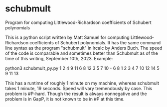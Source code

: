 # schubmult
Program for computing Littlewood-Richardson coefficients of Schubert polynomials

This is a python script written by Matt Samuel for computing Littlewood-Richardson coefficients of Schubert polynomials. It has the same command line syntax as the program "schubmult" in lrcalc by Anders Buch. The speed of the code is comparable and sometimes better than Schubmult as of the time of this writing, September 10th, 2023. Example:

python3 schubmult_py.py 1 2 4 9 11 6 8 12 3 5 7 10 - 6 8 1 2 3 4 7 10 12 14 5 9 11 13

This has a runtime of roughly 1 minute on my machine, whereas schubmult takes 1 minute, 19 seconds. Speed will vary tremendously by case. This problem is #P-hard. Though the result is always nonnegative and the problem is in GapP, it is not known to be in #P at this time.
